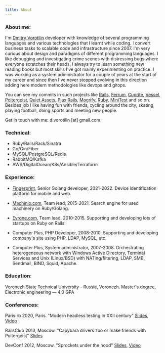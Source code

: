 ```yaml
---
title: About
---
```


### About me:
I'm [Dmitry Vorotilin](http://github.com/route) developer with knowledge of several programming languages and various
technologies that I learnt while coding. I convert business tasks to scalable code and infrastructure since 2007. I'm
very curious about design and paradigms of different programming languages. I like debugging and investigating crime
scenes with distressing bugs where everyone scratches their heads. I always try to learn something new reading books
but most skills I've got mainly experimenting on practice. I was working as a system administrator for a couple of
years at the start of my career and since then I've never stopped evolving in this direction adding here modern
methodologies like devops and gitops.  

You can see my commits in
such projects like [Rails](http://contributors.rubyonrails.org/contributors/dmitry-vorotilin/commits),
[Ferrum](https://github.com/rubycdp/ferrum),
[Cuprite](https://github.com/rubycdp/cuprite),
[Vessel](https://github.com/rubycdp/vessel),
[Poltergeist](https://github.com/teampoltergeist/poltergeist/commits/master?author=route),
[Quiet Assets](https://github.com/evrone/quiet_assets/commits/master?author=route),
[Pjax Rails](https://github.com/rails/pjax_rails/commits/master?author=route),
[Mogrify](https://github.com/elixir-mogrify/mogrify),
[Ruby](https://github.com/ruby/ruby/pull/1475),
[MiniTest](https://github.com/seattlerb/minitest/search?q=route&type=Commits) and so on.
Besides job I like having fun with friends, cycling around the city, skating, playing football, doing sports and meeting
new people.

Get in touch with me: d.vorotilin [at] gmail.com

### Technical:
* Ruby/Rails/Rack/Sinatra
* Go/Gin/Fiber
* MySQL/PostgreSQL/Redis
* RabbitMQ/Kafka
* AWS/DigitalOcean/K8s/Ansible/Terraform

### Experience:

* [Fingerprint](https://fingerprint.com), Senior Golang developer, 2021-2022.
Device identification platform for mobile and web.

* [Machinio.com](http://machinio.com), Team lead, 2015-2021.
Search engine for used machinery on Ruby/Golang.

* [Evrone.com](http://evrone.com), Team lead, 2010-2015.
Supporting and developing lots of startups on Ruby on Rails.

* Computer Plus, PHP Developer, 2008-2010.
Supporting and developing company's site using PHP, LDAP, MySQL, etc.

* Computer Plus, System administrator, 2007-2008.
Orchestrating heterogeneous network with Windows Active Directory,
Terminal Services and Unix (Linux/BSD) with NATing/filtering, LDAP, SMB,
Sendmail, BIND, Squid, Apache.

### Education:
Voronezh State Technical University - Russia, Voronezh.
Master's degree, Electronic engineering — 4.0 GPA

### Conferences:
Paris.rb 2020, Paris. "Modern headless testing in XXII century"
[Slides](https://docs.google.com/presentation/d/1c0qqWfhqzE6anMHxg5qKEYubnZA1GKEuZ-wHWJTYwEI/edit#slide=id.g76790d646e_1_0),
[Video](https://www.youtube.com/watch?v=W1gRysJE5og&ab_channel=parisrb)

RailsClub 2013, Moscow. "Capybara drivers zoo or make friends with Poltergeist"
[Slides](https://github.com/route/railsclub_2013)

DevConf 2012, Moscow. "Sprockets under the hood"
[Slides](https://docs.google.com/presentation/d/1Paqm3uDVYFNGvfg5GXcwHD4hMQr8az0Jdr4-EUIVFn4/edit),
[Video](http://www.youtube.com/watch?v=2t4SfcL8KMc)
